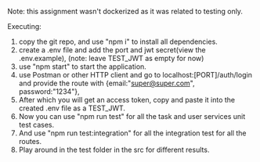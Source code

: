 Note: this assignment wasn't dockerized as it was related to testing only.

Executing:
1. copy the git repo, and use "npm i" to install all dependencies.
2. create a .env file and add the port and jwt secret(view the .env.example), (note: leave TEST_JWT as empty for now)
3. use "npm start" to start the application.
4. use Postman or other HTTP client and go to localhost:[PORT]/auth/login and provide the route with {email:"super@super.com", password:"1234"},
5. After which you will get an access token, copy and paste it into the created .env file as a TEST_JWT.
6. Now you can use "npm run test"  for all the task and user services unit test cases.
7. And use "npm run test:integration" for all the integration test for all the routes.
8. Play around in the test folder in the src for different results.

